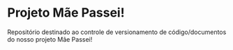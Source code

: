 # Projeto Mãe Passei!
Repositório destinado ao controle de versionamento de código/documentos do nosso projeto Mãe Passei!
